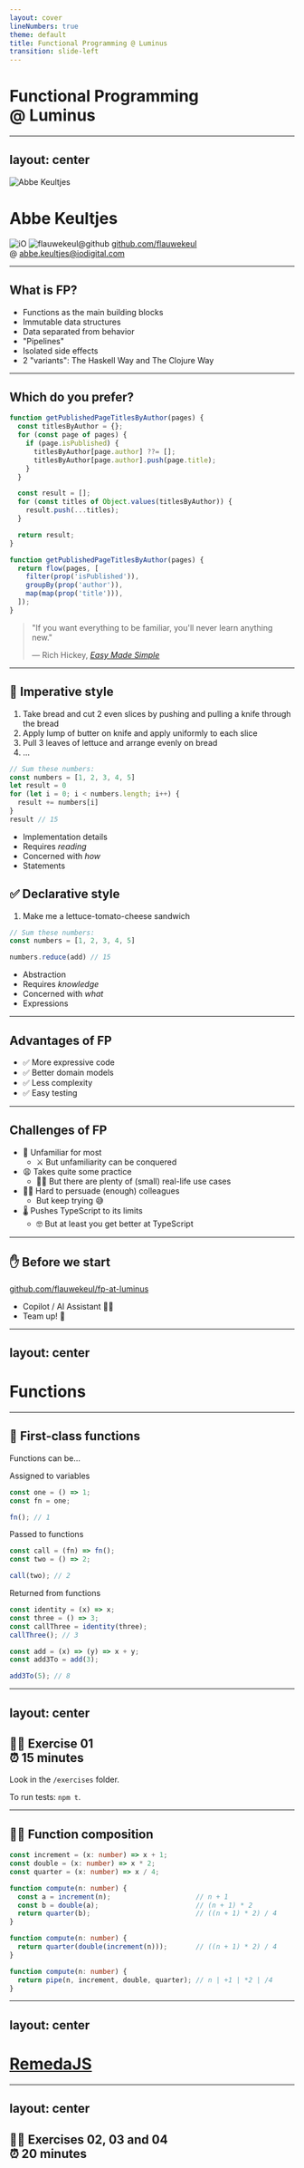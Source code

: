 ```yaml
---
layout: cover
lineNumbers: true
theme: default
title: Functional Programming @ Luminus
transition: slide-left
---
```


# Functional Programming<br>@ Luminus

---
layout: center
---

<div class="text-center">
  <img src="/avatar.svg" alt="Abbe Keultjes" class="h-24 mx-auto mb-5 font-sans" />
  <h1 class="!text-8xl mb-5">Abbe Keultjes</h1>

  <img src="/io-logo.svg" alt="iO" class="h-36 mx-auto mb-5" />

  <img src="/logo-github.svg" alt="flauwekeul@github" class="inline-block h-7 mr-2" />
  <a href="https://github.com/flauwekeul">github.com/flauwekeul</a>
  <br>
  <span class="text-4xl mr-1 align-middle">@</span>
  <a href="mailto:abbe.keultjes@iodigital.com">abbe.keultjes@iodigital.com</a>
</div>

<!--
* Didn't study IT, self-taught
* 15 years experience
* OOP background
* FP experts mean well, but they often use too much jargon or make it seem too easy
-->

---

## What is FP?

<v-clicks>

* Functions as the main building blocks
* Immutable data structures
* Data separated from behavior
* "Pipelines"
* Isolated side effects
* 2 "variants": The Haskell Way and The Clojure Way

</v-clicks>

---

<h2 class="mb-3">Which do you prefer?</h2>

<div class="flex gap-5">
  <div>

```js
function getPublishedPageTitlesByAuthor(pages) {
  const titlesByAuthor = {};
  for (const page of pages) {
    if (page.isPublished) {
      titlesByAuthor[page.author] ??= [];
      titlesByAuthor[page.author].push(page.title);
    }
  }

  const result = [];
  for (const titles of Object.values(titlesByAuthor)) {
    result.push(...titles);
  }

  return result;
}
```

  </div>
  <div>

```js
function getPublishedPageTitlesByAuthor(pages) {
  return flow(pages, [
    filter(prop('isPublished')),
    groupBy(prop('author')),
    map(map(prop('title'))),
  ]);
}
```

  </div>
</div>

<blockquote v-click cite="https://www.youtube.com/watch?v=SxdOUGdseq4&t=423s" class="mt-3 !p-5">
  <p class="text-2xl italic !mb-3">"If you want everything to be familiar, you'll never learn anything new."</p>
  <footer class="!opacity-50">
    — Rich Hickey,
    <cite>
      <a href="https://www.youtube.com/watch?v=SxdOUGdseq4&t=423s" target="_blank">Easy Made Simple</a>
    </cite>
  </footer>
</blockquote>

---

<div class="flex">
  <div class="flex-1 mr-5">
  <h2 class="mb-5">🚫 Imperative style</h2>

  <ol v-click="1" class="mb-3 text-sm">
    <li>Take bread and cut 2 even slices by pushing and pulling a knife through the bread</li>
    <li>Apply lump of butter on knife and apply uniformly to each slice</li>
    <li>Pull 3 leaves of lettuce and arrange evenly on bread</li>
    <li>…</li>
  </ol>

  <div v-click="3" class="mt-5 mb-3 h-36">

```js
// Sum these numbers:
const numbers = [1, 2, 3, 4, 5]
let result = 0
for (let i = 0; i < numbers.length; i++) {
  result += numbers[i]
}
result // 15
```

  </div>
  <ul class="text-sm">
    <li v-click="5">Implementation details</li>
    <li v-click="7">Requires <em>reading</em></li>
    <li v-click="9">Concerned with <em>how</em></li>
    <li v-click="11">Statements</li>
  </ul>
  </div>
  <div class="flex-1">
  <h2 class="mb-5">✅ Declarative style</h2>

  <ol v-click="2" class="mb-30 text-sm">
    <li>Make me a lettuce-tomato-cheese sandwich</li>
  </ol>

  <div v-click="4" class="mb-3 h-36">

```js
// Sum these numbers:
const numbers = [1, 2, 3, 4, 5]

numbers.reduce(add) // 15
```

  </div>

  <ul class="text-sm">
    <li v-click="6">Abstraction</li>
    <li v-click="8">Requires <em>knowledge</em></li>
    <li v-click="10">Concerned with <em>what</em></li>
    <li v-click="12">Expressions</li>
  </ul>
  </div>
</div>

---

## Advantages of FP

<v-clicks>

* ✅ More expressive code
* ✅ Better domain models
* ✅ Less complexity
* ✅ Easy testing

</v-clicks>

---

## Challenges of FP

<v-clicks depth="2">

* 🤔 Unfamiliar for most
  * ⚔️ But unfamiliarity can be conquered
* 😩 Takes quite some practice
  * 👨‍💻 But there are plenty of (small) real-life use cases
* 🧑‍🏫 Hard to persuade (enough) colleagues
  * But keep trying 😅
* 🌡️ Pushes TypeScript to its limits
  * 🤓 But at least you get better at TypeScript

</v-clicks>

---

<h2 class="mb-13">✋ Before we start</h2>

<div v-click class="mb-13 text-2xl text-center">
  <a href="https://github.com/flauwekeul/workshop-fp-fundamentals" target="_blank">
  github.com/flauwekeul/fp-at-luminus
  </a>
</div>

<div class="grid grid-cols-2 gap-5">
  <ul>
    <li v-click><span v-mark.strike.red="3">Copilot / AI Assistant</span> 🚫🤖</li>
    <li v-click="4">Team up! 🤝</li>
  </ul>
</div>

<!--
Don't forget: `npm install`.
-->

---
layout: center
---

# Functions

---

<h2 class="mb-8">🧐 First-class functions</h2>

<p class="!opacity-100">Functions can be…</p>

<div class="flex">
  <div v-click class="flex-1 mr-5">

  Assigned to variables

```js
const one = () => 1;
const fn = one;

fn(); // 1
```

  </div>
  <div v-click class="flex-1 mr-5">

  Passed to functions

```js
const call = (fn) => fn();
const two = () => 2;

call(two); // 2
```

  </div>
  <div class="flex-1">

  <v-click>

  Returned from functions

```js
const identity = (x) => x;
const three = () => 3;
const callThree = identity(three);
callThree(); // 3
```

  </v-click>

  <div v-click class="mt-5">

```js
const add = (x) => (y) => x + y;
const add3To = add(3);

add3To(5); // 8
```

  </div>
  </div>
</div>

---
layout: center
---

<h2 class="text-center mb-20">
  🧑‍💻 Exercise <strong class="text-6xl">01</strong>
  <div class="mt-5">⏰ 15 minutes</div>
</h2>

Look in the `/exercises` folder.

To run tests: `npm t`.

---

<h2 class="mb-5">🧑‍🎨 Function composition</h2>

<div v-click class="mb-5">

```ts
const increment = (x: number) => x + 1;
const double = (x: number) => x * 2;
const quarter = (x: number) => x / 4;
```

</div>

<div v-click class="mb-5">

```ts
function compute(n: number) {
  const a = increment(n);                     // n + 1
  const b = double(a);                        // (n + 1) * 2
  return quarter(b);                          // ((n + 1) * 2) / 4
}
```

</div>

<div v-click class="mb-5">

```ts
function compute(n: number) {
  return quarter(double(increment(n)));       // ((n + 1) * 2) / 4
}
```

</div>

<div v-click>

```ts
function compute(n: number) {
  return pipe(n, increment, double, quarter); // n | +1 | *2 | /4
}
```

</div>

---
layout: center
---

# [RemedaJS](https://remedajs.com/)

---
layout: center
---

<h2 class="text-center mb-20">
  🧑‍💻 Exercises <strong class="text-6xl">02</strong>, <strong class="text-6xl">03</strong> and <strong class="text-6xl">04</strong>
  <div class="mt-5">⏰ 20 minutes</div>
</h2>
